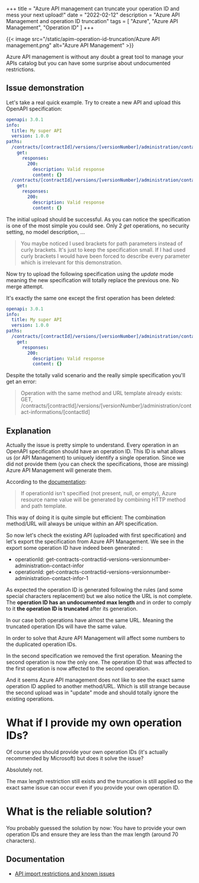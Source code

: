 +++
title = "Azure API management can truncate your operation ID and mess your next upload!"
date = "2022-02-12"
description = "Azure API Management and operation ID truncation"
tags = [
    "Azure",
    "Azure API Management",
    "Operation ID"
]
+++

{{< image
src="/static/apim-operation-id-truncation/Azure API management.png"
alt="Azure API Management" >}}

Azure API management is without any doubt a great tool to manage your APIs catalog but you can have some surprise about undocumented restrictions.

## Issue demonstration

Let's take a real quick example.
Try to create a new API and upload this OpenAPI specification:
```yaml
openapi: 3.0.1
info:
  title: My super API
  version: 1.0.0
paths:
  /contracts/[contractId]/versions/[versionNumber]/administration/contact-informations:
    get:
      responses:
        200:
          description: Valid response
          content: {}
  /contracts/[contractId]/versions/[versionNumber]/administration/contact-informations/[contactId]:
    get:
      responses:
        200:
          description: Valid response
          content: {}
```

The initial upload should be successful. As you can notice the specification is one of the most simple you could see. Only 2 *get* operations, no security setting, no model description, ...

> You maybe noticed I used brackets for path parameters instead of curly brackets. It's just to keep the specification small. If I had used curly brackets I would have been forced to describe every parameter which is irrelevant for this demonstration.

Now try to upload the following specification using the *update* mode meaning the new specification will totally replace the previous one. No merge attempt.

It's exactly the same one except the first operation has been deleted:
```yaml
openapi: 3.0.1
info:
  title: My super API
  version: 1.0.0
paths:
  /contracts/[contractId]/versions/[versionNumber]/administration/contact-informations/[contactId]:
    get:
      responses:
        200:
          description: Valid response
          content: {}
```

Despite the totally valid scenario and the really simple specification you'll get an error:
> Operation with the same method and URL template already exists: GET, /contracts/[contractId]/versions/[versionNumber]/administration/contact-informations/[contactId]


## Explanation

Actually the issue is pretty simple to understand. 
Every operation in an OpenAPI specification should have an operation ID. This ID is what allows us (or API Management) to uniquely identify a single operation. Since we did not provide them (you can check the specifications, those are missing) Azure API Management will generate them.

According to the [documentation]("https://docs.microsoft.com/en-us/azure/api-management/api-management-api-import-restrictions"):
> If operationId isn't specified (not present, null, or empty), Azure resource name value will be generated by combining HTTP method and path template.

This way of doing it is quite simple but efficient:  The combination method/URL will always be unique within an API specification.

So now let's check the existing API (uploaded with first specification) and let's export the specification from Azure API Management. 
We see in the export some operation ID have indeed been generated : 
* operationId: get-contracts-contractid-versions-versionnumber-administration-contact-infor
* operationId: get-contracts-contractid-versions-versionnumber-administration-contact-infor-1

As expected the operation ID is generated following the rules (and some special characters replacement) but we also notice the URL is not complete.
The **operation ID has an undocumented max length** and in order to comply to it **the operation ID is truncated** after its generation.

In our case both operations have almost the same URL. Meaning the truncated operation IDs will have the same value.

In order to solve that Azure API Management will affect some numbers to the duplicated operation IDs.

In the second specification we removed the first operation.
Meaning the second operation is now the only one. The operation ID that was affected to the first operation is now affected to the second operation.

And it seems Azure API management does not like to see the exact same operation ID applied to another method/URL. Which is still strange because the second upload was in "update" mode and should totally ignore the existing operations.


# What if I provide my own operation IDs?

Of course you should provide your own operation IDs (it's actually recommended by Microsoft) but does it solve the issue?

Absolutely not.

The max length restriction still exists and the truncation is still applied so the exact same issue can occur even if you provide your own operation ID.

# What is the reliable solution?

You probably guessed the solution by now: You have to provide your own operation IDs and ensure they are less than the max length (around 70 characters).


## Documentation
* [API import restrictions and known issues]("https://docs.microsoft.com/en-us/azure/api-management/api-management-api-import-restrictions")
